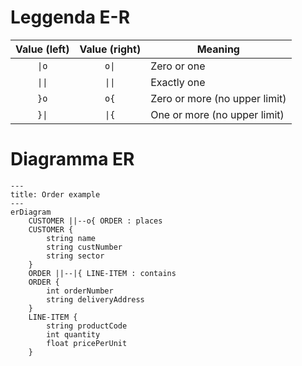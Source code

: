 # Leggenda E-R
<table>
   <thead>
      <tr>
         <th style="text-align:center;">Value (left)</th>
         <th style="text-align:center;">Value (right)</th>
         <th>Meaning</th>
      </tr>
   </thead>
   <tbody>
      <tr>
         <td style="text-align:center;"><code>|o</code></td>
         <td style="text-align:center;"><code>o|</code></td>
         <td>Zero or one</td>
      </tr>
      <tr>
         <td style="text-align:center;"><code>||</code></td>
         <td style="text-align:center;"><code>||</code></td>
         <td>Exactly one</td>
      </tr>
      <tr>
         <td style="text-align:center;"><code>}o</code></td>
         <td style="text-align:center;"><code>o{</code></td>
         <td>Zero or more (no upper limit)</td>
      </tr>
      <tr>
         <td style="text-align:center;"><code>}|</code></td>
         <td style="text-align:center;"><code>|{</code></td>
         <td>One or more (no upper limit)</td>
      </tr>
   </tbody>
</table>

# Diagramma ER 
```mermaid
---
title: Order example
---
erDiagram
    CUSTOMER ||--o{ ORDER : places
    CUSTOMER {
        string name
        string custNumber
        string sector
    }
    ORDER ||--|{ LINE-ITEM : contains
    ORDER {
        int orderNumber
        string deliveryAddress
    }
    LINE-ITEM {
        string productCode
        int quantity
        float pricePerUnit
    }
```
